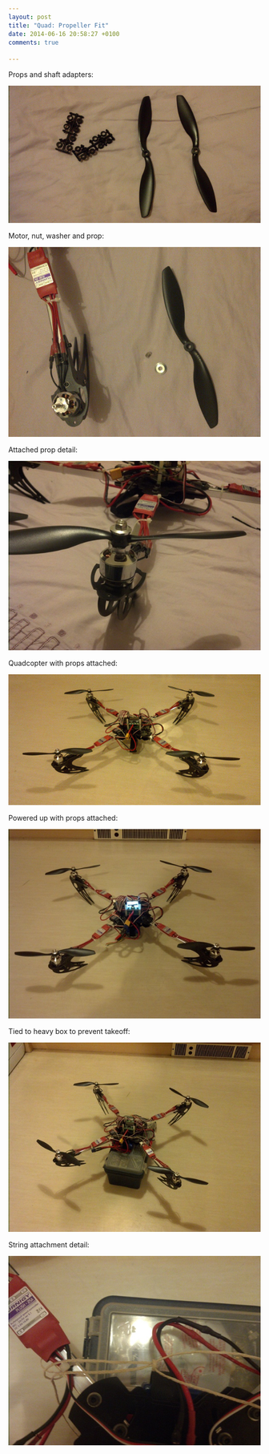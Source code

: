 ```yaml
---
layout: post
title: "Quad: Propeller Fit"
date: 2014-06-16 20:58:27 +0100
comments: true

---
```


Props and shaft adapters:

![](/img/projects/quadcopter/48.jpg)

Motor, nut, washer and prop:

![](/img/projects/quadcopter/49.jpg)

Attached prop detail:

![](/img/projects/quadcopter/50.jpg)

Quadcopter with props attached:

![](/img/projects/quadcopter/51.jpg)

Powered up with props attached:

![](/img/projects/quadcopter/52.jpg)

Tied to heavy box to prevent takeoff:

![](/img/projects/quadcopter/53.jpg)

String attachment detail:

![](/img/projects/quadcopter/54.jpg)
